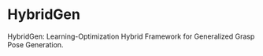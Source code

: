 # HybridGen
HybridGen: Learning-Optimization Hybrid Framework for Generalized Grasp Pose Generation.
